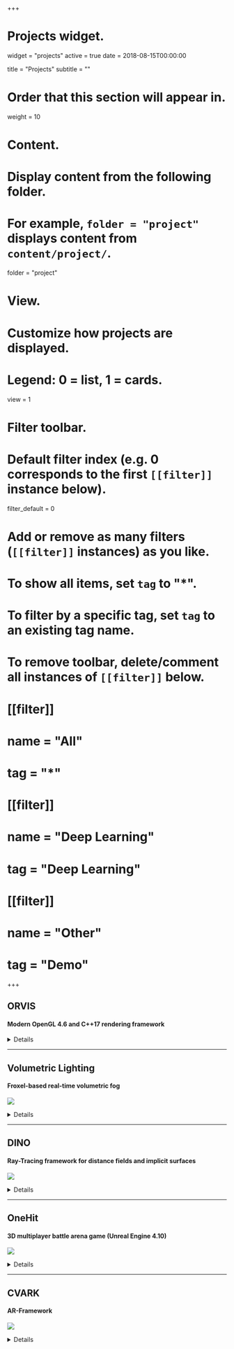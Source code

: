 +++
# Projects widget.
widget = "projects"
active = true
date = 2018-08-15T00:00:00

title = "Projects"
subtitle = ""

# Order that this section will appear in.
weight = 10

# Content.
# Display content from the following folder.
# For example, `folder = "project"` displays content from `content/project/`.
folder = "project"

# View.
# Customize how projects are displayed.
# Legend: 0 = list, 1 = cards.
view = 1

# Filter toolbar.

# Default filter index (e.g. 0 corresponds to the first `[[filter]]` instance below).
filter_default = 0

# Add or remove as many filters (`[[filter]]` instances) as you like.
# To show all items, set `tag` to "*".
# To filter by a specific tag, set `tag` to an existing tag name.
# To remove toolbar, delete/comment all instances of `[[filter]]` below.
# [[filter]]
#   name = "All"
#   tag = "*"
#
# [[filter]]
#   name = "Deep Learning"
#   tag = "Deep Learning"
#
# [[filter]]
#   name = "Other"
#   tag = "Demo"

+++

## ORVIS
#### Modern OpenGL 4.6 and C++17 rendering framework

<details>
<p>

This is my most recent framework for personal projects and quick and easy development of OpenGL based applications.
It uses modern C++17, OpenGL 4.6 and a GPU-driven rendering pipeline including [AZDO](https://www.slideshare.net/CassEveritt/approaching-zero-driver-overhead), [DSA](https://www.khronos.org/opengl/wiki/Direct_State_Access), [bindless textures](https://www.khronos.org/opengl/wiki/Bindless_Texture) and [indirect multi-draw](https://www.khronos.org/opengl/wiki/Vertex_Rendering#Indirect_rendering) calls. It also automatically performs GPU-view-frustum-culling and contains a fast model-loader and PBR-shading.

You can take a look at the code here: https://github.com/f-schroeder/orvis

</p>
</details>

___

## Volumetric Lighting
#### Froxel-based real-time volumetric fog

![](img/volumetric.jpg)

<details>
<p>

We implemented the frustum-aligned voxel-grid based volumetric lighting algorithm presented by Bartlomiej Wronski in ["Volumetric Fog and Lighting"](https://books.google.com/books?hl=en&lr=&id=30ZOCgAAQBAJ&oi=fnd&pg=PA217&dq=gpu+pro+6+volumetric+wronski&ots=2ZfubWDDFI&sig=P611iciYxczkBTD5LDngvBYPN10) (GPU Pro 6).
We used OpenGL 4.6 and C++17 and our team consisted of Maximilian Mader ([@maxesstuff](https://twitter.com/maxesstuff)) and Darius Thies.

The code can be found here: https://github.com/Max1412/Graphics2

</p>
</details>

___

## DINO
#### Ray-Tracing framework for distance fields and implicit surfaces

![](img/distancefield.jpg)

<details>
<p>

DINO was developed by me and 12 other students in an internship at the University of Koblenz. 
It renders distance fields and implicit surfaces in real-time and is also able to discretize triangle meshes to SDFs.
Rendering is done using OpenGL and the framework is implemented in C++17.

https://gitlab.uni-koblenz.de/CVFP_DF18/Framework

</p>
</details>

___

## OneHit
#### 3D multiplayer battle arena game (Unreal Engine 4.10)

![](img/onehit.jpg)

<details>
<p>

In this multiplayer game players fight against each other in fast and action-packed battles. 
Each one has to choose one of the four characters and use a variety of attack and defense skills to defeat the opponents. 
The clou: just a single hit kills, so one has to be careful.

This game received the **third price of the CV-Award 2016** at the University of Koblenz.

OneHit was released on [Steam](http://store.steampowered.com/app/697270/OneHit/) on 10/31/2017.

</p>
</details>

___

## CVARK
#### AR-Framework

![](img/cvark.jpg)

<details>
<p>

In this internship I developed the augmented reality framework "CVARK" at the University of Koblenz together with 13 other students.
We used NVIDIA PhysX, OpenCV and OpenGL as well as C++ and GLSL to implement a funny AR-Game.
Take a look at the [demo-video](https://www.facebook.com/followcvark/videos/593819184114932/) to get a better impression.

</p>
</details>
